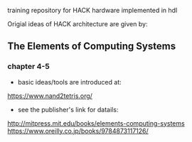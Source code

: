 
training repository for HACK hardware implemented in hdl

Origial ideas of HACK architecture are given by:

## The Elements of Computing Systems

### chapter 4-5

- basic ideas/tools are introduced at:

https://www.nand2tetris.org/

- see the publisher's link for datails:

http://mitpress.mit.edu/books/elements-computing-systems
https://www.oreilly.co.jp/books/9784873117126/

